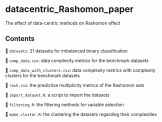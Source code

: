 # datacentric_Rashomon_paper
The effect of data-centric methods on Rashomon effect 

## Contents

:file_folder: `datasets`: 21 datasets for imbalanced binary classification 

:floppy_disk: `comp_data.csv`: data complexity metrics for the benchmark datasets

:floppy_disk: `comp_data_with_clusters.csv`: data complexity metrics with complexity clusters for the benchmark datasets

:floppy_disk: `rash.csv`: the predictive multiplicity metrics of the Rashomon sets 

:page_facing_up: `import_dataset.R`: a script to import the datasets

:page_facing_up: `filtering.R`: the filtering methods for variable selection

:page_facing_up: `make_cluster.R`: the clustering the datasets regarding their complexities
